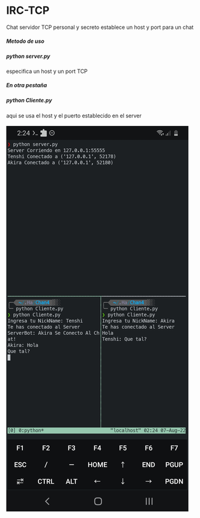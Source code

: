 # IRC-TCP
Chat servidor TCP personal y secreto establece un host y port para un chat 

##### Metodo de uso
##### python server.py
<p>especifica un host y un port TCP</p>

##### En otra pestaña
##### python Cliente.py
<p>aqui se usa el host y el puerto establecido en el server</p>
<h5>
<img src="Screenshot_20220807-022451_Termux.jpg">
</h5>
